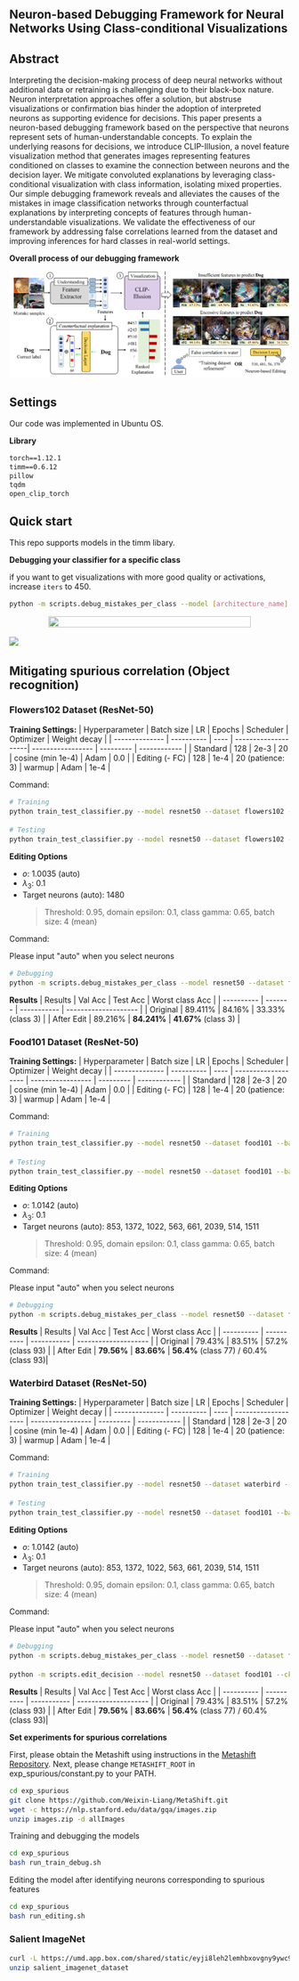 ## Neuron-based Debugging Framework for Neural Networks Using Class-conditional Visualizations
 
 ## Abstract

 Interpreting the decision-making process of deep neural networks without additional data or retraining is challenging due to their black-box nature. Neuron interpretation approaches offer a solution, but abstruse visualizations or confirmation bias hinder the adoption of interpreted neurons as supporting evidence for decisions. This paper presents a neuron-based debugging framework based on the perspective that neurons represent sets of human-understandable concepts. To explain the underlying reasons for decisions, we introduce CLIP-Illusion, a novel feature visualization method that generates images representing features conditioned on classes to examine the connection between neurons and the decision layer. We mitigate convoluted explanations by leveraging class-conditional visualization with class information, isolating mixed properties. Our simple debugging framework reveals and alleviates the causes of the mistakes in image classification networks through counterfactual explanations by interpreting concepts of features through human-understandable visualizations. We validate the effectiveness of our framework by addressing false correlations learned from the dataset and improving inferences for hard classes in real-world settings.

 **Overall process of our debugging framework**

![Framework](./figures/framework.png)

## Settings
Our code was implemented in Ubuntu OS.

**Library**
~~~
torch==1.12.1
timm==0.6.12
pillow
tqdm
open_clip_torch
~~~

## Quick start

This repo supports models in the timm libary.

**Debugging your classifier for a specific class**

if you want to get visualizations with more good quality or activations, increase `iters` to 450.

~~~bash
python -m scripts.debug_mistakes_per_class --model [architecture_name] --dataset [dataset_name] --ckpt_path [mode_checkpoint_path] --domain [defined_class_library] --class_idx [target_class_index] --domain_eps 0.1 --class_gamma 0.65
~~~~

<p align="center"><img src="./figures/demo.gif" width="85%" height="85%"></p>

![](figures/git_figs.png)

## Mitigating spurious correlation (Object recognition)

### Flowers102 Dataset (ResNet-50)

**Training Settings:**
| Hyperparameter | Batch size | LR   | Epochs              | Scheduler         | Optimizer | Weight decay |
| -------------- | ---------- | ---- | --------------------| ----------------- | --------- | ------------ |
| Standard       | 128        | 2e-3 | 20                  | cosine (min 1e-4) | Adam      | 0.0          |
| Editing (- FC) | 128        | 1e-4 | 20 (patience: 3)    | warmup            | Adam      | 1e-4         |

Command:
~~~bash
# Training
python train_test_classifier.py --model resnet50 --dataset flowers102 --batch_size 128 --lr 2e-3 --eta_min_lr 1e-4 --optim adam --num_epochs 20 --device [device_id] --download_data

# Testing
python train_test_classifier.py --model resnet50 --dataset flowers102 --batch_size 128 --test_only --ckpt_path ckpt/flowers102_resnet50/best_model.pt --device [device_id]
~~~

**Editing Options**
+ $o$: 1.0035 (auto)
+ $\lambda_3$: 0.1
+ Target neurons (auto): 1480
    > Threshold: 0.95, domain epsilon: 0.1, class gamma: 0.65, batch size: 4 (mean)

Command:

Please input "auto" when you select neurons

~~~bash
# Debugging
python -m scripts.debug_mistakes_per_class --model resnet50 --dataset flowers102 --ckpt_path ckpt/flowers102_resnet50/best_model.pt --domain flowers --class_idx 3 --class_gamma 0.65 --domain_eps 0.1
~~~

**Results**
| Results    | Val Acc | Test Acc    | Worst class Acc      |
| ---------- | ------- | ----------- | -------------------- |
| Original   | 89.411% | 84.16%      | 33.33% (class 3)     |
| After Edit | 89.216% | **84.241%** | **41.67%** (class 3) |


### Food101 Dataset (ResNet-50)

**Training Settings:**
| Hyperparameter | Batch size | LR   | Epochs              | Scheduler         | Optimizer | Weight decay |
| -------------- | ---------- | ---- | ------------------- | ----------------- | --------- | ------------ |
| Standard       | 128        | 2e-3 | 20                  | cosine (min 1e-4) | Adam      | 0.0          |
| Editing (- FC) | 128        | 1e-4 | 20 (patience: 3)    | warmup            | Adam      | 1e-4         |

Command:
~~~bash
# Training
python train_test_classifier.py --model resnet50 --dataset food101 --batch_size 128 --lr 2e-3 --eta_min_lr 1e-4 --optim adam --num_epochs 20 --device [device_id] --download_data

# Testing
python train_test_classifier.py --model resnet50 --dataset food101 --batch_size 128 --test_only --ckpt_path ckpt/food101_resnet50/best_model.pt --device [device_id]
~~~

**Editing Options**
+ $o$: 1.0142 (auto)
+ $\lambda_3$: 0.1
+ Target neurons (auto): 853, 1372, 1022, 563, 661, 2039, 514, 1511
    > Threshold: 0.95, domain epsilon: 0.1, class gamma: 0.65, batch size: 4 (mean)

Command:

Please input "auto" when you select neurons

~~~bash
# Debugging
python -m scripts.debug_mistakes_per_class --model resnet50 --dataset food101 --ckpt_path ckpt/food101_resnet50/best_model.pt --domain food --class_idx 93 --class_gamma 0.6 --domain_eps 0.1
~~~

**Results**
| Results    | Val Acc    | Test Acc    | Worst class Acc      |
| ---------- | ---------- | ----------- | -------------------- |
| Original   | 79.43%     | 83.51%      | 57.2% (class 93)     |
| After Edit | **79.56%** | **83.66%** | **56.4%** (class 77) / 60.4% (class 93)|

### Waterbird Dataset (ResNet-50)

**Training Settings:**
| Hyperparameter | Batch size | LR   | Epochs              | Scheduler         | Optimizer | Weight decay |
| -------------- | ---------- | ---- | ------------------- | ----------------- | --------- | ------------ |
| Standard       | 128        | 2e-3 | 20                  | cosine (min 1e-4) | Adam      | 0.0          |
| Editing (- FC) | 128        | 1e-4 | 20 (patience: 3)    | warmup            | Adam      | 1e-4         |

Command:
~~~bash
# Training
python train_test_classifier.py --model resnet50 --dataset waterbird --batch_size 32 --lr 1e-3 --eta_min_lr 1e-3 --optim adam --num_epochs 300 --weight_decay 1e-4 --device [device_id] --download_data

# Testing
python train_test_classifier.py --model resnet50 --dataset food101 --batch_size 128 --test_only --ckpt_path ckpt/food101_resnet50/best_model.pt --device [device_id]
~~~

**Editing Options**
+ $o$: 1.0142 (auto)
+ $\lambda_3$: 0.1
+ Target neurons (auto): 853, 1372, 1022, 563, 661, 2039, 514, 1511
    > Threshold: 0.95, domain epsilon: 0.1, class gamma: 0.65, batch size: 4 (mean)

Command:

Please input "auto" when you select neurons

~~~bash
# Debugging
python -m scripts.debug_mistakes_per_class --model resnet50 --dataset food101 --ckpt_path ckpt/food101_resnet50/best_model.pt --domain food --class_idx 93 --class_gamma 0.65 --domain_eps 0.05

python -m scripts.edit_decision --model resnet50 --dataset food101 --ckpt_path ckpt/food101_resnet50/best_model.pt --domain food --class_gamma 0.65 --domain_eps 0.1 --gamma 1.0 --neurons 853 1372 1022 563 661 2039 514 1511 --modifying_class 93
~~~

**Results**
| Results    | Val Acc    | Test Acc    | Worst class Acc      |
| ---------- | ---------- | ----------- | -------------------- |
| Original   | 79.43%     | 83.51%      | 57.2% (class 93)     |
| After Edit | **79.56%** | **83.66%** | **56.4%** (class 77) / 60.4% (class 93)|


**Set experiments for spurious correlations**

First, please obtain the Metashift using instructions in the [Metashift Repository](https://github.com/Weixin-Liang/MetaShift/).
Next, please change `METASHIFT_ROOT` in exp_spurious/constant.py to your PATH.

~~~bash
cd exp_spurious
git clone https://github.com/Weixin-Liang/MetaShift.git
wget -c https://nlp.stanford.edu/data/gqa/images.zip
unzip images.zip -d allImages
~~~

Training and debugging the models
~~~bash
cd exp_spurious
bash run_train_debug.sh
~~~

Editing the model after identifying neurons corresponding to spurious features
~~~bash
cd exp_spurious
bash run_editing.sh
~~~

### Salient ImageNet

~~~bash
curl -L https://umd.app.box.com/shared/static/eyji8leh2lemhbxovgny9ywc9is53ibr -o salient_imagenet_dataset.zip
unzip salient_imagenet_dataset
~~~

